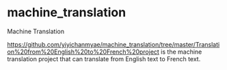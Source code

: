 # machine_translation
Machine Translation

https://github.com/yiyichanmyae/machine_translation/tree/master/Translation%20from%20English%20to%20French%20project is the machine translation project that can translate from English text to French text.
